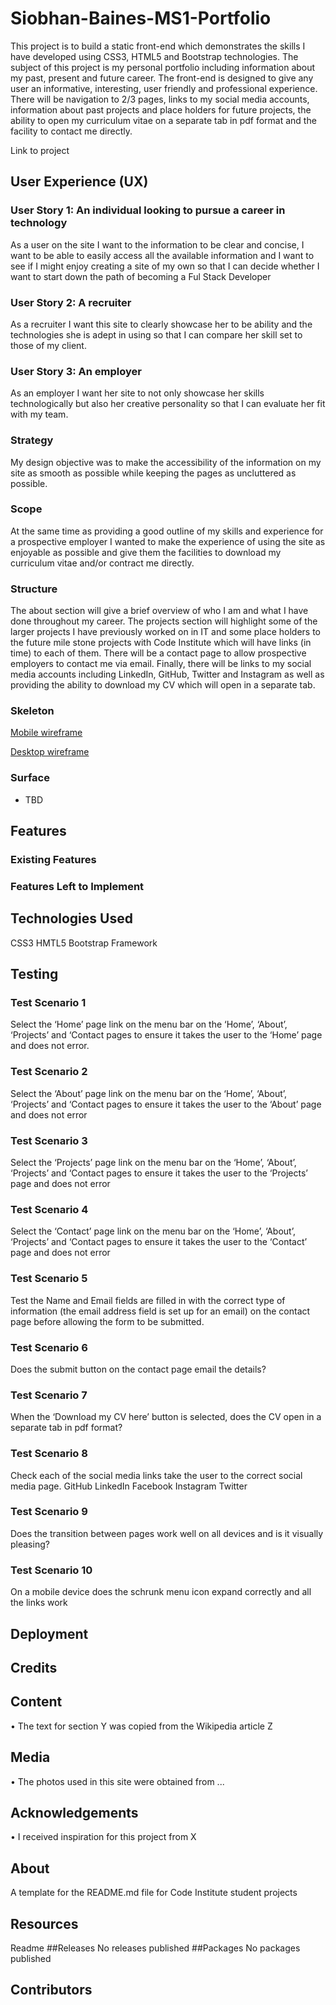 # Siobhan-Baines-MS1-Portfolio

This project is to build a static front-end which demonstrates the skills I have developed using CSS3, HTML5 and Bootstrap technologies. The subject of this project is my personal portfolio including information about my past, present and future career. The front-end is designed to give any user an informative, interesting, user friendly and professional experience. There will be navigation to 2/3 pages, links to my social media accounts, information about past projects and place holders for future projects, the ability to open my curriculum vitae on a separate tab in pdf format and the facility to contact me directly.

 Link to project
 
## User Experience (UX)

### User Story 1:	An individual looking to pursue a career in technology
As a user on the site I want to the information to be clear and concise, I want to be able to easily access all the available information and I want to see if I might enjoy creating a site of my own so that I can decide whether I want to start down the path of becoming a Ful Stack Developer

### User Story 2:	A recruiter 
As a recruiter I want this site to clearly showcase her to be ability and the technologies she is adept in using so that I can compare her skill set to those of my client.

### User Story 3:	An employer
As an employer I want her site to not only showcase her skills technologically but also her creative personality so that I can evaluate her fit with my team.

### Strategy
My design objective was to make the accessibility of the information on my site as smooth as possible while keeping the pages as uncluttered as possible.

### Scope
At the same time as providing a good outline of my skills and experience for a prospective employer I wanted to make the experience of using the site as enjoyable as possible and give them the facilities to download my curriculum vitae and/or contract me directly. 

### Structure
The about section will give a brief overview of who I am and what I have done throughout my career.
The projects section will highlight some of the larger projects I have previously worked on in IT and some place holders to the future mile stone projects with Code Institute which will have links (in time) to each of them.
There will be a contact page to allow prospective employers to contact me via email.
Finally, there will be links to my social media accounts including LinkedIn, GitHub, Twitter and Instagram as well as providing the ability to download my CV which will open in a separate tab.

### Skeleton
[Mobile wireframe](https://github.com/SiobhanBaines/Siobhan-Baines-MS1-Portfolio/blob/c28ec2e11f241a16cd8042c0bf24639792d0b6ca/assets/wireframes/Mobile%20Wire%20Frames.pdf)

[Desktop wireframe](https://github.com/SiobhanBaines/Siobhan-Baines-MS1-Portfolio/blob/c28ec2e11f241a16cd8042c0bf24639792d0b6ca/assets/wireframes/Desktop%20Wire%20Frames.pdf)

### Surface
* TBD

## Features

### Existing Features

### Features Left to Implement

## Technologies Used
CSS3
HMTL5
Bootstrap Framework

## Testing

### Test Scenario 1
Select the ‘Home’ page link on the menu bar on the ‘Home’, ‘About’, ‘Projects’ and ‘Contact pages to ensure it takes the user to the ‘Home’ page and does not error.

### Test Scenario 2
Select the ‘About’ page link on the menu bar on the ‘Home’, ‘About’, ‘Projects’ and ‘Contact pages to ensure it takes the user to the ‘About’ page and does not error

### Test Scenario 3
Select the ‘Projects’ page link on the menu bar on the ‘Home’, ‘About’, ‘Projects’ and ‘Contact pages to ensure it takes the user to the ‘Projects’ page and does not error

### Test Scenario 4
Select the ‘Contact’ page link on the menu bar on the ‘Home’, ‘About’, ‘Projects’ and ‘Contact pages to ensure it takes the user to the ‘Contact’ page and does not error

### Test Scenario 5
Test the Name and Email fields are filled in with the correct type of information (the email address field is set up for an email) on the contact page before allowing the form to be submitted.

### Test Scenario 6
Does the submit button on the contact page email the details?

### Test Scenario 7
When the ‘Download my CV here’ button is selected, does the CV open in a separate tab in pdf format?

### Test Scenario 8
Check each of the social media links take the user to the correct social media page.
GitHub
LinkedIn
Facebook
Instagram
Twitter

### Test Scenario 9
Does the transition between pages work well on all devices and is it visually pleasing?

### Test Scenario 10
On a mobile device does the schrunk menu icon expand correctly and all the links work


## Deployment

## Credits

## Content
•	The text for section Y was copied from the Wikipedia article Z

## Media
•	The photos used in this site were obtained from ...

## Acknowledgements
•	I received inspiration for this project from X

## About
A template for the README.md file for Code Institute student projects

## Resources
 Readme
##Releases
No releases published
##Packages
No packages published
## Contributors

